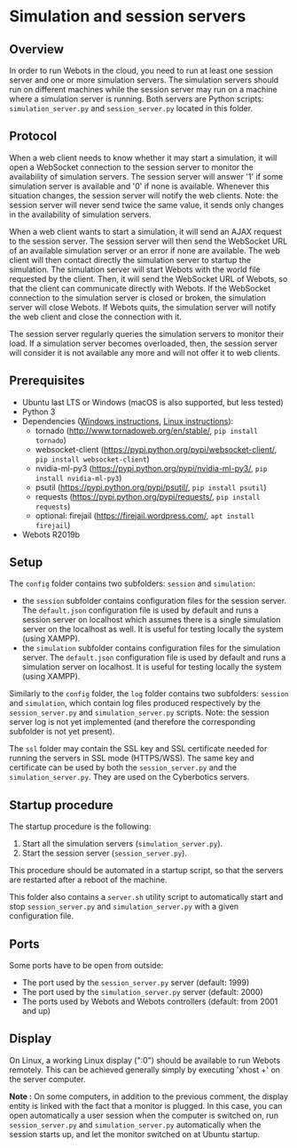 # Simulation and session servers

## Overview

In order to run Webots in the cloud, you need to run at least one session server and one or more simulation servers.
The simulation servers should run on different machines while the session server may run on a machine where a simulation server
is running. Both servers are Python scripts: `simulation_server.py` and `session_server.py` located in this folder.

## Protocol

When a web client needs to know whether it may start a simulation, it will open a WebSocket connection to the session server to
monitor the availability of simulation servers. The session server will answer '1' if some simulation server is available and
'0' if none is available. Whenever this situation changes, the session server will notify the web clients. Note: the session
server will never send twice the same value, it sends only changes in the availability of simulation servers.

When a web client wants to start a simulation, it will send an AJAX request to the session server. The session server will then
send the WebSocket URL of an available simulation server or an error if none are available. The web client will then contact
directly the simulation server to startup the simulation. The simulation server will start Webots with the world file requested
by the client. Then, it will send the WebSocket URL of Webots, so that the client can communicate directly with Webots. If the
WebSocket connection to the simulation server is closed or broken, the simulation server will close Webots. If Webots quits,
the simulation server will notify the web client and close the connection with it.

The session server regularly queries the simulation servers to monitor their load. If a simulation server becomes overloaded,
then, the session server will consider it is not available any more and will not offer it to web clients.

## Prerequisites

- Ubuntu last LTS or Windows (macOS is also supported, but less tested)
- Python 3
- Dependencies ([Windows instructions](https://github.com/omichel/webots/wiki/Windows-Optional-Dependencies#webots-web-service), [Linux instructions](https://github.com/omichel/webots/wiki/Linux-Optional-Dependencies#webots-web-service)):
  - tornado (http://www.tornadoweb.org/en/stable/, `pip install tornado`)
  - websocket-client (https://pypi.python.org/pypi/websocket-client/, `pip install websocket-client`)
  - nvidia-ml-py3 (https://pypi.python.org/pypi/nvidia-ml-py3/, `pip install nvidia-ml-py3`)
  - psutil (https://pypi.python.org/pypi/psutil/, `pip install psutil`)
  - requests (https://pypi.python.org/pypi/requests/, `pip install requests`)
  - optional: firejail (https://firejail.wordpress.com/, `apt install firejail`)
- Webots R2019b

## Setup

The `config` folder contains two subfolders: `session` and `simulation`:

- the `session` subfolder contains configuration files for the session server. The `default.json` configuration file is used
by default and runs a session server on localhost which assumes there is a single simulation server on the localhost as well. It
is useful for testing locally the system (using XAMPP).
- the `simulation` subfolder contains configuration files for the simulation server. The `default.json` configuration file is
used by default and runs a simulation server on localhost. It is useful for testing locally the system (using XAMPP).

Similarly to the `config` folder, the `log` folder contains two subfolders: `session` and `simulation`, which contain log files
produced respectively by the `session_server.py` and `simulation_server.py` scripts.
Note: the session server log is not yet implemented (and therefore the corresponding subfolder is not yet present).

The `ssl` folder may contain the SSL key and SSL certificate needed for running the servers in SSL mode (HTTPS/WSS).
The same key and certificate can be used by both the `session_server.py` and the `simulation_server.py`.
They are used on the Cyberbotics servers.

## Startup procedure

The startup procedure is the following:

1. Start all the simulation servers (`simulation_server.py`).
2. Start the session server (`session_server.py`).

This procedure should be automated in a startup script, so that the servers are restarted after a reboot of the machine.

This folder also contains a `server.sh` utility script to automatically start and stop `session_server.py` and `simulation_server.py` with a given configuration file.

## Ports

Some ports have to be open from outside:

- The port used by the `session_server.py` server (default: 1999)
- The port used by the `simulation_server.py` server (default: 2000)
- The ports used by Webots and Webots controllers (default: from 2001 and up)

## Display

On Linux, a working Linux display (":0") should be available to run Webots remotely.
This can be achieved generally simply by executing 'xhost +' on the server computer.

**Note :** On some computers, in addition to the previous comment, the display entity is linked with the fact that a monitor is plugged.
In this case, you can open automatically a user session when the computer is switched on,
run `session_server.py` and `simulation_server.py` automatically when the session starts up,
and let the monitor switched on at Ubuntu startup.
